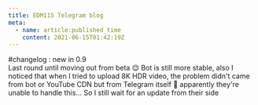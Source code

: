 ```yaml
---
title: EDM115 Telegram blog
meta:
  - name: article:published_time
    content: 2021-06-15T01:42:19Z
---
```


#changelog : new in 0.9  
Last round until moving out from beta :relieved: Bot is still more stable, also I noticed that when I tried to upload 8K HDR video, the problem didn't came from bot or YouTube CDN but from Telegram itself :smiling_face_with_tear: apparently they're unable to handle this… So I still wait for an update from their side
